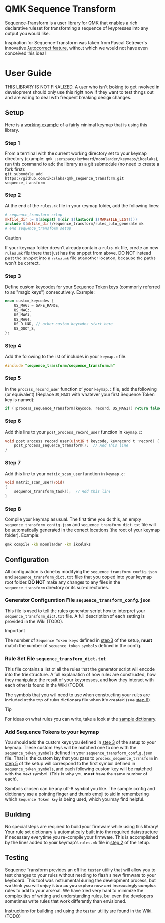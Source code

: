 # QMK Sequence Transform
Sequence-Transform is a user library for QMK that enables a rich declarative ruleset for transforming a sequence of keypresses into any output you would like.

Inspiration for Sequence-Transform was taken from Pascal Getreuer's innovative [Autocorrect feature](https://getreuer.info/posts/keyboards/autocorrection/index.html),
without which we would not have even conceived this idea!

# User Guide
THIS LIBRARY IS NOT FINALIZED. A user who isn't looking to get involved in development should only use this right now if they want to test things out and are
willing to deal with frequent breaking design changes.
## Setup
Here is a [working example](https://github.com/Ikcelaks/qmk_userspace/tree/main/keyboards/moonlander/keymaps/ikcelaks) of a fairly minimal keymap that is using this library.
### Step 1
From a terminal with the current working directory set to your keymap directory (example: `qmk_userspace/keyboard/moonlander/keymaps/ikcelaks`), run this
command to add the library as a git submodule (no need to create a fork first):<br/>
`git submodule add https://github.com/ikcelaks/qmk_sequence_transform.git sequence_transform`

### Step 2
At the end of the `rules.mk` file in your keymap folder, add the following lines:</br>
```makefile
# sequence_transform setup
mkfile_dir := $(abspath $(dir $(lastword $(MAKEFILE_LIST))))
include $(mkfile_dir)/sequence_transform/rules_auto_generate.mk
# end sequence_transform setup
```
> [!CAUTION]
> If your keymap folder doesn't already contain a `rules.mk` file, create an new `rules.mk` file there that just has the snippet from above. DO NOT instead past the snippet into a `rules.mk` file at another location, because the paths won't be correct.

### Step 3
Define custom keycodes for your Sequence Token keys (commonly referred to as "magic keys") consecutively. Example:
```c
enum custom_keycodes {
    US_MAG1 = SAFE_RANGE,
    US_MAG2,
    US_MAG3,
    US_MAG4,
    US_D_UND, // other custom keycodes start here
    US_QUOT_S,
};
```

### Step 4
Add the following to the list of includes in your `keymap.c` file.
```c
#include "sequence_transform/sequence_transform.h"
```

### Step 5
In the `process_record_user` function of your `keymap.c` file, add the following (or equivalent) (Replace `US_MAG1` with whatever your first Sequence Token key is named):<br/>
```c
if (!process_sequence_transform(keycode, record, US_MAG1)) return false;
```

### Step 6
Add this line to your `post_process_record_user` function in `keymap.c`:<br/>
```c
void post_process_record_user(uint16_t keycode, keyrecord_t *record) {
    post_process_sequence_transform();  // Add this line
}
```

### Step 7
Add this line to your `matrix_scan_user` function in `keymap.c`:<br/>
```c
void matrix_scan_user(void)
{
    sequence_transform_task();  // Add this line
}
```

### Step 8
Compile your keymap as usual. The first time you do this, an empty `sequence_transform_config.json` and `sequence_transform_dict.txt` file will be automatically generated in the correct locations (the root of your keymap folder).
Example:
```bash
qmk compile -kb moonlander -km ikcelaks
```

## Configuration
All configuration is done by modifying the `sequence_transform_config.json` and `sequence_transform_dict.txt` files that you copied
into your keymap root folder. **DO NOT** make any changes to any files in the `sequence_transform` directory or its sub-directories.
### Generator Configuration File `sequence_transform_confg.json`
This file is used to tell the rules generator script how to interpret your `sequence_transform_dict.txt` file.
A full description of each setting is provided in the Wiki (TODO).

> [!IMPORTANT]
> The number of `Sequence Token keys` defined in [step 3](#step-3) of the setup, **must** match the number of `sequence_token_symbols` defined in the config.

### Rule Set File `sequence_transform_dict.txt`
This file contains a list of all the rules that the generator script will encode into the trie structure.
A full explanation of how rules are constructed, how they manipulate the result of your keypresses, and how they interact with each other is found in the Wiki (TODO).

The symbols that you will need to use when constructing your rules are included at the top of rules dictionary file when it's created (see [step 8](#step-8)).

> [!TIP]
> For ideas on what rules you can write, take a look at the [sample dictionary](generator/sequence_transform_dict_sample.txt).

### Add Sequence Tokens to your keymap
You should add the custom keys you defined in [step 3](#step-3) of the setup to your keymap. These custom keys will be matched one to one with the `sequence_token_symbols` defined in your `sequence_transform_config.json` file. That is, the custom key that you pass to `process_sequence_transform` in [step 5](#step-5) of the setup will correspond to the first symbol defined in `sequence_token_symbols`, and each following custom key will be matched with the next symbol. (This is why you **must** have the same number of each).

Symbols chosen can be any utf-8 symbol you like. The sample config and dictionary use a pointing finger and thumb emoji to aid in remembering which `Sequence Token key` is being used, which you may find helpful.

## Building
No special steps are required to build your firmware while using this library! Your rule set dictionary is automatically built into the 
required datastructure if necessary everytime you re-compile your firmware. This is accomplished by the lines added to your keymap's `rules.mk` file in [step 2](#step-2) of the setup.

## Testing
Sequence Transform provides an offline `tester` utility that will allow you to test changes to your rules without needing to flash a new firmware to your keyboard. This tool was instrumental during the development process, but we think you will enjoy it too as you explore new and increasingly complex rules to add to your arsenal. We have tried very hard to minimize the complexities of writing and understanding rules, but even the developers sometimes write rules that work differently than envisioned.

Instructions for building and using the `tester` utility are found in the Wiki. (TODO)
